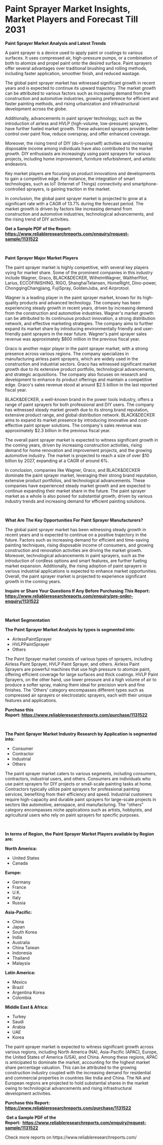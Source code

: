 <p><h1>Paint Sprayer Market Insights, Market Players and Forecast Till 2031</h1></p><p><strong>Paint Sprayer Market Analysis and Latest Trends</strong></p>
<p><p>A paint sprayer is a device used to apply paint or coatings to various surfaces. It uses compressed air, high-pressure pumps, or a combination of both to atomize and propel paint onto the desired surface. Paint sprayers offer several advantages over traditional brushing and rolling methods, including faster application, smoother finish, and reduced wastage.</p><p>The global paint sprayer market has witnessed significant growth in recent years and is expected to continue its upward trajectory. The market growth can be attributed to various factors such as increasing demand from the construction and automotive industries, growing preference for efficient and faster painting methods, and rising urbanization and infrastructural development across the globe.</p><p>Additionally, advancements in paint sprayer technology, such as the introduction of airless and HVLP (high-volume, low-pressure) sprayers, have further fueled market growth. These advanced sprayers provide better control over paint flow, reduce overspray, and offer enhanced coverage.</p><p>Moreover, the rising trend of DIY (do-it-yourself) activities and increasing disposable income among individuals have also contributed to the market growth. DIY enthusiasts are increasingly using paint sprayers for various projects, including home improvement, furniture refurbishment, and artistic endeavors.</p><p>Key market players are focusing on product innovations and developments to gain a competitive edge. For instance, the integration of smart technologies, such as IoT (Internet of Things) connectivity and smartphone-controlled sprayers, is gaining traction in the market.</p><p>In conclusion, the global paint sprayer market is projected to grow at a significant rate with a CAGR of 13.7% during the forecast period. The market growth is driven by factors like increasing demand from construction and automotive industries, technological advancements, and the rising trend of DIY activities.</p></p>
<p><strong>Get a Sample PDF of the Report:&nbsp; <a href="https://www.reliableresearchreports.com/enquiry/request-sample/1131522">https://www.reliableresearchreports.com/enquiry/request-sample/1131522</a></strong></p>
<p>&nbsp;</p>
<p><strong>Paint Sprayer Major Market Players</strong></p>
<p><p>The paint sprayer market is highly competitive, with several key players vying for market share. Some of the prominent companies in this industry include Wagner, Graco, BLACK&DECKER, WilhelmWagner, WaltherPilot, Larius, ECCOFINISHING, RIGO, ShanghaiTelansen, HomeRight, Dino-power, ChongqingChangjiang, FujiSpray, GoldenJuba, and Airprotool.</p><p>Wagner is a leading player in the paint sprayer market, known for its high-quality products and advanced technology. The company has been experiencing steady growth in recent years, driven by increasing demand from the construction and automotive industries. Wagner's market growth can be attributed to its continuous product innovation, a strong distribution network, and effective marketing strategies. The company aims to further expand its market share by introducing environmentally friendly and user-friendly paint sprayers in the near future. Wagner's paint sprayer sales revenue was approximately $800 million in the previous fiscal year.</p><p>Graco is another major player in the paint sprayer market, with a strong presence across various regions. The company specializes in manufacturing airless paint sprayers, which are widely used in the construction and industrial sectors. Graco has witnessed significant market growth due to its extensive product portfolio, technological advancements, and strategic acquisitions. The company also focuses on research and development to enhance its product offerings and maintain a competitive edge. Graco's sales revenue stood at around $2.5 billion in the last reported fiscal year.</p><p>BLACK&DECKER, a well-known brand in the power tools industry, offers a range of paint sprayers for both professional and DIY users. The company has witnessed steady market growth due to its strong brand reputation, extensive product range, and global distribution network. BLACK&DECKER aims to expand its market presence by introducing innovative and cost-effective paint sprayer solutions. The company's sales revenue was approximately $2.3 billion in the previous fiscal year.</p><p>The overall paint sprayer market is expected to witness significant growth in the coming years, driven by increasing construction activities, rising demand for home renovation and improvement projects, and the growing automotive industry. The market is projected to reach a size of over $10 billion by 2027, expanding at a CAGR of around 6%.</p><p>In conclusion, companies like Wagner, Graco, and BLACK&DECKER dominate the paint sprayer market, leveraging their strong brand reputation, extensive product portfolios, and technological advancements. These companies have experienced steady market growth and are expected to continue expanding their market share in the future. The paint sprayer market as a whole is also poised for substantial growth, driven by various industry trends and increasing demand for efficient painting solutions.</p></p>
<p>&nbsp;</p>
<p><strong>What Are The Key Opportunities For Paint Sprayer Manufacturers?</strong></p>
<p><p>The global paint sprayer market has been witnessing steady growth in recent years and is expected to continue on a positive trajectory in the future. Factors such as increasing demand for efficient and time-saving painting techniques, rising disposable income of consumers, and growing construction and renovation activities are driving the market growth. Moreover, technological advancements in paint sprayers, such as the introduction of cordless options and smart features, are further fueling market expansion. Additionally, the rising adoption of paint sprayers in various industrial applications is expected to enhance market opportunities. Overall, the paint sprayer market is projected to experience significant growth in the coming years.</p></p>
<p><strong>Inquire or Share Your Questions If Any Before Purchasing This Report: <a href="https://www.reliableresearchreports.com/enquiry/pre-order-enquiry/1131522">https://www.reliableresearchreports.com/enquiry/pre-order-enquiry/1131522</a></strong></p>
<p>&nbsp;</p>
<p><strong>Market Segmentation</strong></p>
<p><strong>The Paint Sprayer Market Analysis by types is segmented into:</strong></p>
<p><ul><li>AirlessPaintSprayer</li><li>HVLPPaintSprayer</li><li>Others</li></ul></p>
<p><p>The Paint Sprayer market consists of various types of sprayers, including Airless Paint Sprayer, HVLP Paint Sprayer, and others. Airless Paint Sprayers are powerful machines that use high pressure to atomize paint, offering efficient coverage for large surfaces and thick coatings. HVLP Paint Sprayers, on the other hand, use lower pressure and a high volume of air to produce a softer spray, making them ideal for precision work and fine finishes. The 'Others' category encompasses different types such as compressed air sprayers or electrostatic sprayers, each with their unique features and applications.</p></p>
<p><strong>Purchase this Report:&nbsp;<a href="https://www.reliableresearchreports.com/purchase/1131522">https://www.reliableresearchreports.com/purchase/1131522</a></strong></p>
<p>&nbsp;</p>
<p><strong>The Paint Sprayer Market Industry Research by Application is segmented into:</strong></p>
<p><ul><li>Consumer</li><li>Contractor</li><li>Industrial</li><li>Others</li></ul></p>
<p><p>The paint sprayer market caters to various segments, including consumers, contractors, industrial users, and others. Consumers are individuals who use paint sprayers for DIY projects or small-scale painting tasks at home. Contractors typically utilize paint sprayers for professional painting services, benefiting from their efficiency and speed. Industrial customers require high-capacity and durable paint sprayers for large-scale projects in sectors like automotive, aerospace, and manufacturing. The "others" category encompasses niche applications such as artists, hobbyists, and agricultural users who rely on paint sprayers for specific purposes.</p></p>
<p>&nbsp;</p>
<p><strong>In terms of Region, the Paint Sprayer Market Players available by Region are:</strong></p>
<p>
    <p> <strong> North America: </strong>
        <ul>
            <li>United States</li>
            <li>Canada</li>
        </ul>
        </p> 
    <p> <strong> Europe: </strong>
        <ul>
            <li>Germany</li>
            <li>France</li>
            <li>U.K.</li>
            <li>Italy</li>
            <li>Russia</li>
        </ul>
        </p> 
    <p> <strong> Asia-Pacific: </strong>
        <ul>
            <li>China</li>
            <li>Japan</li>
            <li>South Korea</li>
            <li>India</li>
            <li>Australia</li>
            <li>China Taiwan</li>
            <li>Indonesia</li>
            <li>Thailand</li>
            <li>Malaysia</li>
        </ul>
        </p> 
    <p> <strong> Latin America: </strong>
        <ul>
            <li>Mexico</li>
            <li>Brazil</li>
            <li>Argentina Korea</li>
            <li>Colombia</li>
        </ul>
        </p> 
    <p> <strong> Middle East & Africa: </strong>
        <ul>
            <li>Turkey</li>
            <li>Saudi</li>
            <li>Arabia</li>
            <li>UAE</li>
            <li>Korea</li>
        </ul>
    </p>
    </p>
<p><p>The paint sprayer market is expected to witness significant growth across various regions, including North America (NA), Asia-Pacific (APAC), Europe, the United States of America (USA), and China. Among these regions, APAC is anticipated to dominate the market, accounting for the highest market share percentage valuation. This can be attributed to the growing construction industry coupled with the increasing demand for residential and commercial properties in countries like India and China. The NA and European regions are projected to hold substantial shares in the market owing to technological advancements and rising infrastructural development activities.</p></p>
<p><strong>Purchase this Report: <a href="https://www.reliableresearchreports.com/purchase/1131522">https://www.reliableresearchreports.com/purchase/1131522</a></strong></p>
<p>&nbsp;<strong>Get a Sample PDF of the Report:&nbsp;&nbsp;<a href="https://www.reliableresearchreports.com/enquiry/request-sample/1131522">https://www.reliableresearchreports.com/enquiry/request-sample/1131522</a></strong></p>
<p><strong></strong></p>
<p>Check more reports on https://www.reliableresearchreports.com/</p>